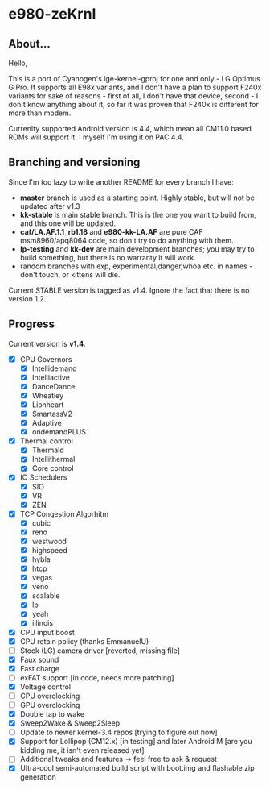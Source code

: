 # e980-zeKrnl

## About...

Hello,

This is a port of Cyanogen's lge-kernel-gproj for one and only - LG 
Optimus G Pro. It supports all E98x variants, and I don't have a plan 
to support F240x variants for sake of reasons - first of all, I don't 
have that device, second - I don't know anything about it, so far it 
was proven that F240x is different for more than modem.

Currenlty supported Android version is 4.4, which mean all CM11.0 
based ROMs will support it. I myself I'm using it on PAC 4.4.

## Branching and versioning
Since I'm too lazy to write another README for every branch I have:

- **master** branch is used as a starting point. Highly stable, but will not be updated after v1.3
- **kk-stable** is main stable branch. This is the one you want to build from, and this one will be updated.
- **caf/LA.AF.1.1_rb1.18** and **e980-kk-LA.AF** are pure CAF msm8960/apq8064 code, so don't try to do anything with them.
- **lp-testing** and **kk-dev** are main development branches; you may try to build something, but there is no warranty it will work.
- random branches with exp, experimental,danger,whoa etc. in names - don't touch, or kittens will die.

Current STABLE version is tagged as v1.4. Ignore the fact that there is no version 1.2.

## Progress

Current version is **v1.4**.

- [x] CPU Governors
	- [x] Intellidemand
	- [x] Intelliactive
	- [x] DanceDance
	- [x] Wheatley
	- [x] Lionheart
	- [x] SmartassV2
	- [x] Adaptive
	- [x] ondemandPLUS
- [x] Thermal control
	- [x] Thermald
	- [x] Intellithermal
	- [x] Core control
- [x] IO Schedulers
	- [x] SIO
	- [x] VR
	- [x] ZEN
- [x] TCP Congestion Algorhitm
	- [x] cubic
	- [x] reno
	- [x] westwood
	- [x] highspeed
	- [x] hybla
	- [x] htcp
	- [x] vegas
	- [x] veno
	- [x] scalable
	- [x] lp
	- [x] yeah
	- [x] illinois
- [x] CPU input boost
- [x] CPU retain policy (thanks EmmanuelU)
- [ ] Stock (LG) camera driver [reverted, missing file]
- [x] Faux sound
- [x] Fast charge
- [ ] exFAT support [in code, needs more patching]
- [x] Voltage control
- [ ] CPU overclocking
- [ ] GPU overclocking
- [x] Double tap to wake
- [x] Sweep2Wake & Sweep2Sleep
- [ ] Update to newer kernel-3.4 repos [trying to figure out how]
- [x] Support for Lollipop (CM12.x) [in testing] and later Android M [are you kidding me, it isn't even released yet]
- [ ] Additional tweaks and features -> feel free to ask & request
- [x] Ultra-cool semi-automated build script with boot.img and flashable zip generation
